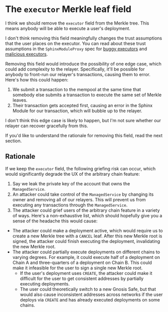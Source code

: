 # The `executor` Merkle leaf field

I think we should remove the `executor` field from the Merkle tree. This means anybody will be able to execute a user's deployment.

I don't think removing this field meaningfully changes the trust assumptions that the user places on the executor. You can read about these trust assumptions in the `SphinxModuleProxy` spec for [buggy executors](https://github.com/sphinx-labs/sphinx/blob/develop/specs/sphinx-module-proxy.md#buggy-executor) and [malicious executors](https://github.com/sphinx-labs/sphinx/blob/develop/specs/sphinx-module-proxy.md#malicious-executor).

Removing this field would introduce the possibility of one edge case, which could add complexity to the relayer. Specifically, it'll be possible for anybody to front-run our relayer's transactions, causing them to error. Here's how this could happen:
1. We submit a transaction to the mempool at the same time that somebody else submits a transaction to execute the same set of Merkle leaves.
2. Their transaction gets accepted first, causing an error in the Sphinx Module for our transaction, which will bubble up to the relayer.

I don't think this edge case is likely to happen, but I'm not sure whether our relayer can recover gracefully from this.

If you'd like to understand the rationale for removing this field, read the next section.

## Rationale

If we keep the `executor` field, the following griefing risk can occur, which would significantly degrade the UX of the arbitrary chain feature:
1. Say we leak the private key of the account that owns the `ManagedService`.
2. An attacker could take control of the `ManagedService` by changing its owner and removing all of our relayers. This will prevent us from executing any transactions through the `ManagedService`.
3. The attacker could grief users of the arbitrary chain feature in a variety of ways. Here's a non-exhaustive list, which should hopefully give you a sense of the headache this would cause:
  * The attacker could make a deployment active, which would require us to create a new Merkle tree with a `CANCEL` leaf. After this new Merkle root is signed, the attacker could finish executing the deployment, invalidating the new Merkle root.
  * The attacker could partially execute deployments on different chains to varying degrees. For example, it could execute half of a deployment on Chain A and three-quarters of a deployment on Chain B. This could make it infeasible for the user to sign a single new Merkle root.
    * If the user's deployment uses `CREATE`, the attacker could make it difficult for the user to get consistent addresses by partially executing deployments.
    * The user could theoretically switch to a new Gnosis Safe, but that would also cause inconsistent addresses across networks if the user deploys via `CREATE` and has already executed deployments on some chains.
